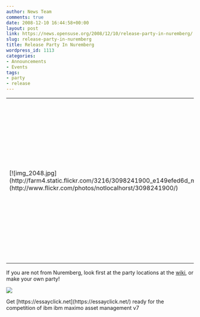 ```yaml
---
author: News Team
comments: true
date: 2008-12-10 16:44:58+00:00
layout: post
link: https://news.opensuse.org/2008/12/10/release-party-in-nuremberg/
slug: release-party-in-nuremberg
title: Release Party In Nuremberg
wordpress_id: 1113
categories:
- Announcements
- Events
tags:
- party
- release
---
```


<table border="0" >
<tbody >

<td rowspan="8" >[![img_2048.jpg](http://farm4.static.flickr.com/3216/3098241900_e149efed6d_m.jpg)](http://www.flickr.com/photos/notlocalhorst/3098241900/)
</td>
</tr>
<tr >

<td >
Just a reminder, we will have a party on the releasy day in Nuremberg. If you are nearby, don't miss it! We plan to have some demo systems, burn service and of course some food and drinks. It's on December, 18th, 18:00-21:00 CET.

</td>
</tr>
<tr >

<td >
The address is Maxfeldstr. 5, 90409 Nuremberg, Germany :-)

</td>
</tr>
<tr >

<td >
[Google Maps](http://tinyurl.com/6cmu9o), Stairs up, turn left and you will see the entrance like in the picture.

</td>
</tr>
<tr >

<td >
Please send an email to me if you want to come to the party, mlasars _at! suse !dot_ de (subject: party).

</td>
</tr>
<tr >
</tbody>
</table>

If you are not from Nuremberg, look first at the party locations at the [wiki](http://en.opensuse.org/OpenSUSE_11.1_Launch_Party_Locations), or make your own party!

[![](http://counter.opensuse.org/11.1/small)](http://en.opensuse.org/OpenSUSE_11.1)
</td>
 Get [https://essayclick.net](https://essayclick.net/) ready for the competition of ibm ibm maximo asset management v7
